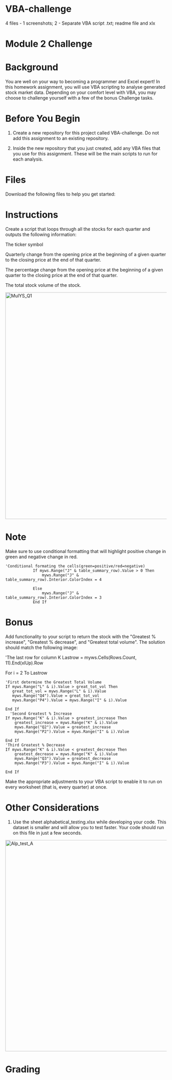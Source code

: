 # VBA-challenge
4 files - 1 screenshots; 2 - Separate VBA script .txt; readme file and xlx
# Module 2 Challenge
# Background
You are well on your way to becoming a programmer and Excel expert! In this homework assignment, you will use VBA scripting to analyse generated stock market data. Depending on your comfort level with VBA, you may choose to challenge yourself with a few of the bonus Challenge tasks.
# Before You Begin
1. Create a new repository for this project called VBA-challenge. Do not add this assignment to an existing repository.

2. Inside the new repository that you just created, add any VBA files that you use for this assignment. These will be the main scripts to run for each analysis.
# Files
Download the following files to help you get started:
# Instructions
Create a script that loops through all the stocks for each quarter and outputs the following information:

The ticker symbol

Quarterly change from the opening price at the beginning of a given quarter to the closing price at the end of that quarter.

The percentage change from the opening price at the beginning of a given quarter to the closing price at the end of that quarter.

The total stock volume of the stock.   

<img width="707" alt="MulYS_Q1" src="https://github.com/EvgeniiaKei/VBA-challenge/assets/166274251/b8c8d367-3d74-4256-b438-5ae8787e081b">


# Note
Make sure to use conditional formatting that will highlight positive change in green and negative change in red.

    'Conditional formating the cells(green=positive/red=negative)
                If myws.Range("J" & table_summary_row).Value > 0 Then
                    myws.Range("J" & table_summary_row).Interior.ColorIndex = 4
                    
                Else
                    myws.Range("J" & table_summary_row).Interior.ColorIndex = 3
                End If             

# Bonus
Add functionality to your script to return the stock with the "Greatest % increase", "Greatest % decrease", and "Greatest total volume". The solution should match the following image:

'The last row for column K
Lastrow = myws.Cells(Rows.Count, 11).End(xlUp).Row

For i = 2 To Lastrow

    'First determine the Greatest Total Volume
    If myws.Range("L" & i).Value > great_tot_vol Then
       great_tot_vol = myws.Range("L" & i).Value
       myws.Range("Q4").Value = great_tot_vol
       myws.Range("P4").Value = myws.Range("I" & i).Value
       
    End If
      'Second Greatest % Increase
    If myws.Range("K" & i).Value > greatest_increase Then
        greatest_increase = myws.Range("K" & i).Value
        myws.Range("Q2").Value = greatest_increase
        myws.Range("P2").Value = myws.Range("I" & i).Value
        
    End If
    'Third Greatest % Decrease
    If myws.Range("K" & i).Value < greatest_decrease Then
        greatest_decrease = myws.Range("K" & i).Value
        myws.Range("Q3").Value = greatest_decrease
        myws.Range("P3").Value = myws.Range("I" & i).Value
        
    End If

Make the appropriate adjustments to your VBA script to enable it to run on every worksheet (that is, every quarter) at once.

# Other Considerations
1. Use the sheet alphabetical_testing.xlsx while developing your code. This dataset is smaller and will allow you to test faster. Your code should run on this file in just a few seconds.

<img width="659" alt="Alp_test_A" src="https://github.com/EvgeniiaKei/VBA-challenge/assets/166274251/13b2d9fd-bef9-4274-a658-4b842eadae52">

# Grading

